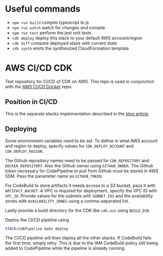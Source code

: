 # Useful commands

 * `npm run build`   compile typescript to js
 * `npm run watch`   watch for changes and compile
 * `npm run test`    perform the jest unit tests
 * `cdk deploy`      deploy this stack to your default AWS account/region
 * `cdk diff`        compare deployed stack with current state
 * `cdk synth`       emits the synthesized CloudFormation template

# AWS CI/CD CDK

Test repository for CI/CD of CDK on AWS. This repo is used in conjunction with the [AWS CI/CD Docker](https://github.com/avanderm/aws-cicd-docker) repo.

## Position in CI/CD

This is the separate stacks implementation described in the [blog article](https://blog.brainfartlab.com/cdk-cicd/).

## Deploying

Some environment variables need to be set. To define in what AWS account and region to deploy, specify values for `CDK_DEPLOY_ACCOUNT` and `CDK_DEPLOY_REGION`.

The Github repository names need to be passed for `CDK_REPOSITORY` and `DOCKER_REPOSITORY`. Also the Github owner using `GITHUB_OWNER`. The Github token necessary for CodePipeline to pull from Github must be stored in AWS SSM. Pass the parameter name as `GITHUB_TOKEN`.

For CodeBuild to store artifacts it needs access to a S3 bucket, pass it with `ARTIFACT_BUCKET`. A VPC is required for deployment, specify the VPC ID with `VPC_ID`. Provide values for the subnets with `SUBNET_IDS` and the availability zones with `AVAILABILITY_ZONES` using a comma-separated list.

Lastly provide a build directory for the CDK like `cdk.out` using `BUILD_DIR`.

Deploy the CI/CD pipeline using
```bash
STACK=CdkPipeline make deploy
```

The CI/CD pipeline will then deploy all the other stacks. If CodeBuild fails the first time, simply retry. This is due to the IAM CodeBuild policy still being added to CodePipeline while the pipeline is already running.